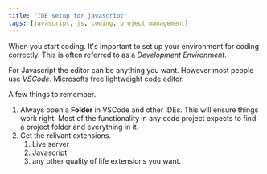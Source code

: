 ```yaml
---
title: "IDE setup for javascript"
tags: [javascript, js, coding, project management]
---
```


When you start coding. It's important to set up your environment for coding correctly. This is often referred to as a *Development Environment*.

For Javascript the editor can be anything you want. However most people use *VSCode*. Microsofts free lightweight code editor.

A few things to remember.

1. Always open a **Folder** in VSCode and other IDEs. This will ensure things work right. Most of the functionality in any code project expects to find a project folder and everything in it.
2. Get the relivant extensions.
	1. Live server
	2. Javascript
	3. any other quality of life extensions you want.

